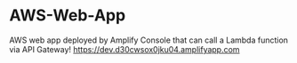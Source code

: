 # AWS-Web-App
AWS web app deployed by Amplify Console that can call a Lambda function via API Gateway!
https://dev.d30cwsox0jku04.amplifyapp.com
